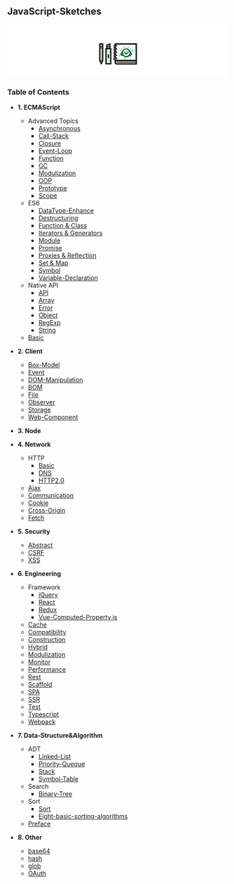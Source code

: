 ## JavaScript-Sketches

<img src="https://raw.githubusercontent.com/bison1994/kidney/gh-pages/sketch.png">

### Table of Contents

- **1. ECMAScript**
  + Advanced Topics
    - [Asynchronous](https://github.com/bison1994/JavaScript-Sketches/blob/master/ECMAScript/Advanced%20Topic/Asynchronous.md)
    - [Call-Stack](https://github.com/bison1994/JavaScript-Sketches/blob/master/ECMAScript/Advanced%20Topic/Call-Stack.md)
    - [Closure](https://github.com/bison1994/JavaScript-Sketches/blob/master/ECMAScript/Advanced%20Topic/Closure.md)
    - [Event-Loop](https://github.com/bison1994/JavaScript-Sketches/blob/master/ECMAScript/Advanced%20Topic/Event-Loop.md)
    - [Function](https://github.com/bison1994/JavaScript-Sketches/blob/master/ECMAScript/Advanced%20Topic/Function.md)
    - [GC](https://github.com/bison1994/JavaScript-Sketches/blob/master/ECMAScript/Advanced%20Topic/GC.md)
    - [Modulization](https://github.com/bison1994/JavaScript-Sketches/blob/master/ECMAScript/Advanced%20Topic/Modulization.md)
    - [OOP](https://github.com/bison1994/JavaScript-Sketches/blob/master/ECMAScript/Advanced%20Topic/OOP.md)
    - [Prototype](https://github.com/bison1994/JavaScript-Sketches/blob/master/ECMAScript/Advanced%20Topic/Prototype.md)
    - [Scope](https://github.com/bison1994/JavaScript-Sketches/blob/master/ECMAScript/Advanced%20Topic/Scope.md)
  + ES6
    - [DataType-Enhance](https://github.com/bison1994/JavaScript-Sketches/blob/master/ECMAScript/ES6/DataType-Enhance.md)
    - [Destructuring](https://github.com/bison1994/JavaScript-Sketches/blob/master/ECMAScript/ES6/Destructuring.md)
    - [Function & Class](https://github.com/bison1994/JavaScript-Sketches/blob/master/ECMAScript/ES6/Function%26Class.md)
    - [Iterators & Generators](https://github.com/bison1994/JavaScript-Sketches/blob/master/ECMAScript/ES6/Iterators%26Generators.md)
    - [Module](https://github.com/bison1994/JavaScript-Sketches/blob/master/ECMAScript/ES6/Module.md)
    - [Promise](https://github.com/bison1994/JavaScript-Sketches/blob/master/ECMAScript/ES6/Promise.md)
    - [Proxies & Reflection](https://github.com/bison1994/JavaScript-Sketches/blob/master/ECMAScript/ES6/Proxies%26Reflection.md)
    - [Set & Map](https://github.com/bison1994/JavaScript-Sketches/blob/master/ECMAScript/ES6/Set%26Map.md)
    - [Symbol](https://github.com/bison1994/JavaScript-Sketches/blob/master/ECMAScript/ES6/Symbol.md)
    - [Variable-Declaration](https://github.com/bison1994/JavaScript-Sketches/blob/master/ECMAScript/ES6/Variable-Declaration.md)
  + Native API
    - [API](https://github.com/bison1994/JavaScript-Sketches/blob/master/ECMAScript/Native%20API/API.md)
    - [Array](https://github.com/bison1994/JavaScript-Sketches/blob/master/ECMAScript/Native%20API/Array.md)
    - [Error](https://github.com/bison1994/JavaScript-Sketches/blob/master/ECMAScript/Native%20API/Error.md)
    - [Object](https://github.com/bison1994/JavaScript-Sketches/blob/master/ECMAScript/Native%20API/Object.md)
    - [RegExp](https://github.com/bison1994/JavaScript-Sketches/blob/master/ECMAScript/Native%20API/RegExp.md)
    - [String](https://github.com/bison1994/JavaScript-Sketches/blob/master/ECMAScript/Native%20API/String.md)
  + [Basic](https://github.com/bison1994/JavaScript-Sketches/blob/master/ECMAScript/Basic.md)


- **2. Client**
  + [Box-Model](https://github.com/bison1994/JavaScript-Sketches/blob/master/Client/Box-Model.md)
  + [Event](https://github.com/bison1994/JavaScript-Sketches/blob/master/Client/Event.md)
  + [DOM-Manipulation](https://github.com/bison1994/JavaScript-Sketches/blob/master/Client/DOM-Manipulation.md)
  + [BOM](https://github.com/bison1994/JavaScript-Sketches/blob/master/Client/BOM.md)
  + [File](https://github.com/bison1994/JavaScript-Sketches/blob/master/Client/File.md)
  + [Observer](https://github.com/bison1994/JavaScript-Sketches/blob/master/Client/Observer.md)
  + [Storage](https://github.com/bison1994/JavaScript-Sketches/blob/master/Client/Storage.md)
  + [Web-Component](https://github.com/bison1994/JavaScript-Sketches/blob/master/Client/Web-Component.md)

- **3. Node**

- **4. Network**
  + HTTP
    - [Basic](https://github.com/bison1994/JavaScript-Sketches/blob/master/Network/HTTP/Basic.md)
    - [DNS](https://github.com/bison1994/JavaScript-Sketches/blob/master/Network/HTTP/DNS.md)
    - [HTTP2.0](https://github.com/bison1994/JavaScript-Sketches/blob/master/Network/HTTP/HTTP2.0.md)
  + [Ajax](https://github.com/bison1994/JavaScript-Sketches/blob/master/Network/Ajax.md)
  + [Communication](https://github.com/bison1994/JavaScript-Sketches/blob/master/Network/Communication.md)
  + [Cookie](https://github.com/bison1994/JavaScript-Sketches/blob/master/Network/Cookie.md)
  + [Cross-Origin](https://github.com/bison1994/JavaScript-Sketches/blob/master/Network/Cross-Origin.md)
  + [Fetch](https://github.com/bison1994/JavaScript-Sketches/blob/master/Network/Fetch.md)


- **5. Security**
  + [Abstract](https://github.com/bison1994/JavaScript-Sketches/blob/master/Security/Abstract.md)
  + [CSRF](https://github.com/bison1994/JavaScript-Sketches/blob/master/Security/CSRF.md)
  + [XSS](https://github.com/bison1994/JavaScript-Sketches/blob/master/Security/XSS.md)


- **6. Engineering**
  + Framework
    - [jQuery](https://github.com/bison1994/JavaScript-Sketches/blob/master/Engineering/Framework/jQuery.md)
    - [React](https://github.com/bison1994/JavaScript-Sketches/blob/master/Engineering/Framework/React.md)
    - [Redux](https://github.com/bison1994/JavaScript-Sketches/blob/master/Engineering/Framework/Redux.md)
    - [Vue-Computed-Property.js](https://github.com/bison1994/JavaScript-Sketches/blob/master/Engineering/Framework/Vue-Computed-Property.md)
  + [Cache](https://github.com/bison1994/JavaScript-Sketches/blob/master/Engineering/Cache.md)
  + [Compatibility](https://github.com/bison1994/JavaScript-Sketches/blob/master/Engineering/Compatibility.md)
  + [Construction](https://github.com/bison1994/JavaScript-Sketches/blob/master/Engineering/Construction.md)
  + [Hybrid](https://github.com/bison1994/JavaScript-Sketches/blob/master/Engineering/Hybrid.md)
  + [Modulization](https://github.com/bison1994/JavaScript-Sketches/blob/master/Engineering/Modulization.md)
  + [Monitor](https://github.com/bison1994/JavaScript-Sketches/blob/master/Engineering/Monitor.md)
  + [Performance](https://github.com/bison1994/JavaScript-Sketches/blob/master/Engineering/Performance.md)
  + [Rest](https://github.com/bison1994/JavaScript-Sketches/blob/master/Engineering/Rest.md)
  + [Scaffold](https://github.com/bison1994/JavaScript-Sketches/blob/master/Engineering/Scaffold.md)
  + [SPA](https://github.com/bison1994/JavaScript-Sketches/blob/master/Engineering/SPA.md)
  + [SSR](https://github.com/bison1994/JavaScript-Sketches/blob/master/Engineering/SSR.md)
  + [Test](https://github.com/bison1994/JavaScript-Sketches/blob/master/Engineering/Test.md)
  + [Typescript](https://github.com/bison1994/JavaScript-Sketches/blob/master/Engineering/Typescript.md)
  + [Webpack](https://github.com/bison1994/JavaScript-Sketches/blob/master/Engineering/Webpack.md)


- **7. Data-Structure&Algorithm**
  + ADT
    - [Linked-List](https://github.com/bison1994/JavaScript-Sketches/blob/master/Data%20Structure%20%26%20Algorithm/ADT/Linked-List.md)
    - [Priority-Queque](https://github.com/bison1994/JavaScript-Sketches/blob/master/Data%20Structure%20%26%20Algorithm/ADT/Priority-Queque.md)
    - [Stack](https://github.com/bison1994/JavaScript-Sketches/blob/master/Data%20Structure%20%26%20Algorithm/ADT/Stack.md)
    - [Symbol-Table](https://github.com/bison1994/JavaScript-Sketches/blob/master/Data%20Structure%20%26%20Algorithm/ADT/Symbol-Table.md)
  + Search
    - [Binary-Tree](https://github.com/bison1994/JavaScript-Sketches/blob/master/Data%20Structure%20%26%20Algorithm/Search/Binary-Tree.md)
  + Sort
    - [Sort](https://github.com/bison1994/JavaScript-Sketches/blob/master/Data%20Structure%20%26%20Algorithm/Sort/Sort.md)
    - [Eight-basic-sorting-algorithms](https://github.com/bison1994/JavaScript-Sketches/blob/master/Data%20Structure%20%26%20Algorithm/Sort/Eight-basic-sorting-algorithms.md)
  + [Preface](https://github.com/bison1994/JavaScript-Sketches/blob/master/Data%20Structure%20%26%20Algorithm/Preface.md)


- **8. Other**
  + [base64](https://github.com/bison1994/JavaScript-Sketches/blob/master/Other/base64.md)
  + [hash](https://github.com/bison1994/JavaScript-Sketches/blob/master/Other/hash.md)
  + [glob](https://github.com/bison1994/JavaScript-Sketches/blob/master/Other/glob.md)
  + [OAuth](https://github.com/bison1994/JavaScript-Sketches/blob/master/Other/OAuth.md)
